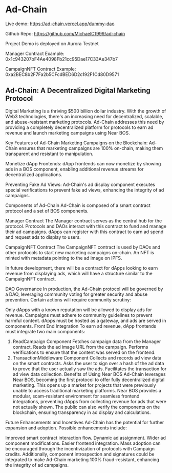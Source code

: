 # Ad-Chain

Live demo: https://ad-chain.vercel.app/dummy-dao

Github Repo: https://github.com/MichaelC1999/ad-chain

Project Demo is deployed on Aurora Testnet

Manager Contract Example: 0x1c943207bF4Ae4098Fb21cc95Dae17C33Ae347b7

CampaignNFT Contract Example: 0xa2BEC8b2F7Fa2b5CFcdBED6D2c192F1Cd80D9571

## Ad-Chain: A Decentralized Digital Marketing Protocol
Digital Marketing is a thriving $500 billion dollar industry. With the growth of Web3 technologies, there's an increasing need for decentralized, scalable, and abuse-resistant marketing protocols. Ad-Chain addresses this need by providing a completely decentralized platform for protocols to earn ad revenue and launch marketing campaigns using Near BOS.

Key Features of Ad-Chain
Marketing Campaigns on the Blockchain: Ad-Chain ensures that marketing campaigns are 100% on-chain, making them transparent and resistant to manipulation.

Monetize dApp Frontends: dApp frontends can now monetize by showing ads in a BOS component, enabling additional revenue streams for decentralized applications.

Preventing Fake Ad Views: Ad-Chain's ad display component executes special verifications to prevent fake ad views, enhancing the integrity of ad campaigns.


Components of Ad-Chain
Ad-Chain is composed of a smart contract protocol and a set of BOS components.

Manager Contract
The Manager contract serves as the central hub for the protocol. Protocols and DAOs interact with this contract to fund and manage their ad campaigns. dApps can register with this contract to earn ad spend and request ads to display to users.

CampaignNFT Contract
The CampaignNFT contract is used by DAOs and other protocols to start new marketing campaigns on-chain. An NFT is minted with metadata pointing to the ad image on IPFS.

In future development, there will be a contract for dApps looking to earn revenue from displaying ads, which will have a structure similar to the CampaignNFT contract.

DAO Governance
In production, the Ad-Chain protocol will be governed by a DAO, leveraging community voting for greater security and abuse prevention. Certain actions will require community scrutiny:

Only dApps with a known reputation will be allowed to display ads for revenue.
Campaigns must adhere to community guidelines to prevent harmful content.
dApps must be hosted as a gateway, and ads are served in components.
Front End Integration
To earn ad revenue, dApp frontends must integrate two main components:

1. ReadCampaign Component
Fetches campaign data from the Manager contract.
Reads the ad image URL from the campaign.
Performs verifications to ensure that the content was served on the frontend.
2. TransactionMiddleware Component
Collects and records ad view data on the smart contracts.
Asks the user to sign over a hash of the ad data to prove that the user actually saw the ads.
Facilitates the transaction for ad view data collection.
Benefits of Using Near BOS
Ad-Chain leverages Near BOS, becoming the first protocol to offer fully decentralized digital marketing. This opens up a market for projects that were previously unable to access traditional marketing platforms. Near BOS provides a modular, scam-resistant environment for seamless frontend integrations, preventing dApps from collecting revenue for ads that were not actually shown. The public can also verify the components on the blockchain, ensuring transparency in ad display and calculations.

Future Enhancements and Incentives
Ad-Chain has the potential for further expansion and adoption. Possible enhancements include:

Improved smart contract interaction flow.
Dynamic ad assignment.
Wider ad component modifications.
Easier frontend integration.
Mass adoption can be encouraged through the incentivization of protocols with Campaign credits. Additionally, component introspection and signatures could be integrated to make Ad-Chain marketing 100% fraud-resistant, enhancing the integrity of ad campaigns.